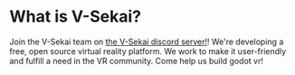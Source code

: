 # What is V-Sekai?

Join the V-Sekai team on [the V-Sekai discord server!](https://discord.gg/7BQDHesck8)! We're developing a free, open source virtual reality platform. We work to make it user-friendly and fulfill a need in the VR community. Come help us build godot vr!
